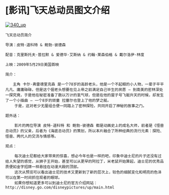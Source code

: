 # [影讯]飞天总动员图文介绍

[![340_up](https://attachment.soulteary.com/2009/04/20/340_up.jpg "340_up")](https://attachment.soulteary.com/2009/04/20/340_up.jpg)

```text
飞天总动员简介

导演：皮特·道科特 & 鲍勃·彼德森

配音：克里斯托夫·普拉默 & 爱德华·艾斯纳 & 约翰·莱森伯格 & 戴尔洛伊·林度

上映：2009年5月29日美国首映

简介：

　　主角 卡尔·弗雷德里克森 是一个78岁的高龄老头，他是一个不起眼的小人物，一辈子平平凡凡、庸庸碌碌，但是这个倔老头想要在见上帝之前满足自己毕生的夙愿 — 到南美的密林深处一探究竟，于是他在秘密准备了数以万计的氢气球，但是在他的屋子号飞艇升天的时候，却发生了一个小插曲 — 一个8岁的顽童 拉塞尔也登上了他的梦之艇。
    于是，这对老少无厘组合便一同踏上了密林探险，共同开启了神秘的故事之门。

题外话：

    影片的两位导演 皮特·道科特 和 鲍勃·彼德森 都是动画史上的成名大师，前者是《怪兽总动员》的父亲，后者为《海底总动员》的策划，所以本片融合了所种经典的流行元素：探险、怪兽、两代人的交流与情感等。

观点：

    每次迪士尼都给大家带来的惊喜，想必今年也是一样的吧，印象中迪士尼的片子还没有过给人失望的感觉，从狮子王开始，甚至可以从更早的阿拉丁，米老鼠开始算起，迪士尼的优秀品质便如金字招牌一样悬挂在动漫大殿的顶部。
    这次从预览可以看出迪士尼的技术又更新到了新的层次上，较色的细腻变化和明亮的色泽可以在第一时间抓住观者的眼球。
    如果你想知道更多可以到迪士尼的官方介绍网站：http://disney.go.com/disneypictures/up/main.html
```

